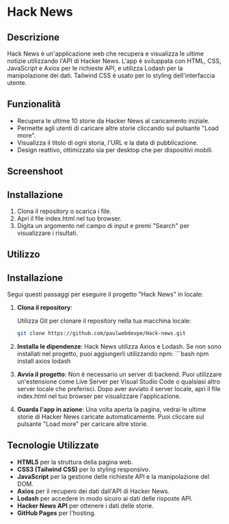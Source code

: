# Hack News

## Descrizione
Hack News è un'applicazione web che recupera e visualizza le ultime notizie utilizzando l'API di Hacker News. L'app è sviluppata con HTML, CSS, JavaScript e Axios per le richieste API, e utilizza Lodash per la manipolazione dei dati. Tailwind CSS è usato per lo styling dell'interfaccia utente.

## Funzionalità

- Recupera le ultime 10 storie da Hacker News al caricamento iniziale.
- Permette agli utenti di caricare altre storie cliccando sul pulsante "Load more".
- Visualizza il titolo di ogni storia, l'URL e la data di pubblicazione.
- Design reattivo, ottimizzato sia per desktop che per dispositivi mobili.

## Screenshoot



## Installazione

1. Clona il repository o scarica i file.
2. Apri il file index.html nel tuo browser.
3. Digita un argomento nel campo di input e premi "Search" per visualizzare i risultati.

## Utilizzo 

## Installazione

Segui questi passaggi per eseguire il progetto "Hack News" in locale:

1. **Clona il repository**:

    Utilizza Git per clonare il repository nella tua macchina locale:

    ```bash
    git clone https://github.com/paulwebdevpe/Hack-news.git
2. **Installa le dipendenze**:
    Hack News utilizza Axios e Lodash. Se non sono installati nel progetto, puoi aggiungerli utilizzando npm:
        ```bash
    npm install axios lodash
3. **Avvia il progetto**:
    Non è necessario un server di backend. Puoi utilizzare un'estensione come Live Server per Visual Studio Code o qualsiasi altro server locale che preferisci. Dopo aver avviato il server locale, apri il file index.html nel tuo browser per visualizzare l'applicazione.
4. **Guarda l'app in azione**:
    Una volta aperta la pagina, vedrai le ultime storie di Hacker News caricate automaticamente. Puoi cliccare sul pulsante "Load more" per caricare altre storie.

## Tecnologie Utilizzate

- **HTML5** per la struttura della pagina web.
- **CSS3 (Tailwind CSS)** per lo styling responsivo.
- **JavaScript** per la gestione delle richieste API e la manipolazione del DOM.
- **Axios** per il recupero dei dati dall'API di Hacker News.
- **Lodash** per accedere in modo sicuro ai dati delle risposte API.
- **Hacker News API** per ottenere i dati delle storie.
- **GitHub Pages** per l'hosting.

